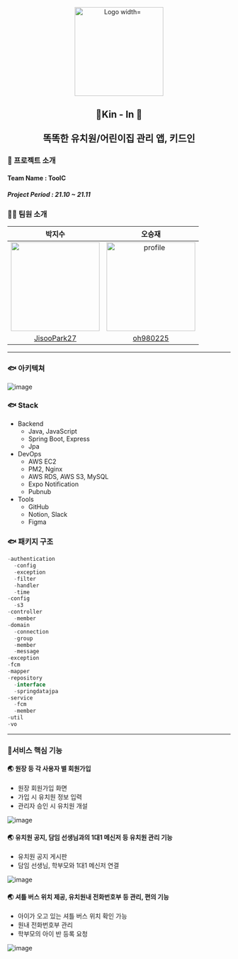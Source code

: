 <p align="center">
  <img src= "https://user-images.githubusercontent.com/32264819/144703687-1d8efee2-104d-47b3-8d9f-340d7c233740.gif" alt="Logo width="200" height="200">
</p>
<h2 align="center">👶Kin - In 🧒<br><br> 똑똑한 유치원/어린이집 관리 앱, 키드인 </h2>                                                                                                                                         

                                                                                                                                         
###  📑 프로젝트 소개

#### Team Name :  ToolC
##### Project Period : 21.10 ~ 21.11

### 🙋‍♀️ 팀원 소개

  
| 박지수 | 오승재 |
|:-----:|:------:|
|<img src="https://avatars.githubusercontent.com/u/32264819?v=4" width="200" height="200">| <img src="https://avatars.githubusercontent.com/u/33858991?v=4" alt="profile" width="200" height="200">|
|[JisooPark27](https://github.com/JisooPark27)|[oh980225](https://github.com/oh980225)|

---

### 🐟 아키텍쳐
![image](https://user-images.githubusercontent.com/32264819/144704752-a45b41eb-cb91-4c5f-a44c-8f2d1ff7b9bd.png)

### 🐟 Stack
- Backend
  - Java, JavaScript
  - Spring Boot, Express
  - Jpa
- DevOps
  - AWS EC2
  - PM2, Nginx
  - AWS RDS, AWS S3, MySQL
  - Expo Notification
  - Pubnub
- Tools
  - GitHub
  - Notion, Slack
  - Figma
 
### 🐟 패키지 구조
```javaScript
-authentication
  -config
  -exception
  -filter
  -handler
  -time
-config
  -s3
-controller
  -member
-domain
  -connection
  -group
  -member
  -message
-exception
-fcm
-mapper
-repository
  -interface
  -springdatajpa
-service
  -fcm
  -member
-util
-vo
```

---
### 🔖서비스 핵심 기능
#### 🌏 원장 등 각 사용자 별 회원가입
   - 원장 회원가입 화면
   - 가입 시 유치원 정보 입력
   - 관리자 승인 시 유치원 개설

![image](https://user-images.githubusercontent.com/32264819/144704397-b8120ca2-da8d-4777-9536-8bf17aeab560.png)

#### 🌏 유치원 공지, 담임 선생님과의 1대1 메신저 등 유치원 관리 기능
   - 유치원 공지 게시판
   - 담임 선생님, 학부모와 1대1 메신저 연결

![image](https://user-images.githubusercontent.com/32264819/144704544-7abaabd6-d59b-426a-baf4-b5d4f0eed908.png)

#### 🌏 셔틀 버스 위치 제공, 유치원내 전화번호부 등 관리, 편의 기능
   - 아이가 오고 있는 셔틀 버스 위치 확인 가능
   - 원내 전화번호부 관리
   - 학부모의 아이 반 등록 요청
 
 ![image](https://user-images.githubusercontent.com/32264819/144704471-3fd26f04-fd82-4365-b954-e45ce4ced562.png)

